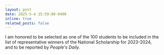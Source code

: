 ```yaml
---
layout: post
date: 2025-5-4 15:59:00-0400
inline: true
related_posts: false
---
```


I am honored to be selected as one of the 100 students to be included in the list of representative winners of the National Scholarship for 2023-2024, and to be reported by *People\'s Daily*.
